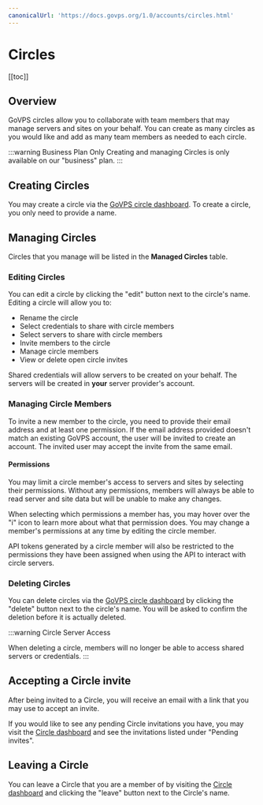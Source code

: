 ```yaml
---
canonicalUrl: 'https://docs.govps.org/1.0/accounts/circles.html'
---
```

# Circles

[[toc]]

## Overview

GoVPS circles allow you to collaborate with team members that may manage servers and sites on your behalf. You can create as many circles as you would like and add as many team members as needed to each circle.

:::warning Business Plan Only
Creating and managing Circles is only available on our "business" plan.
:::

## Creating Circles

You may create a circle via the [GoVPS circle dashboard](https://govps.org/circles). To create a circle, you only need to provide a name.

## Managing Circles

Circles that you manage will be listed in the **Managed Circles** table.

### Editing Circles

You can edit a circle by clicking the "edit" button next to the circle's name. Editing a circle will allow you to:

- Rename the circle
- Select credentials to share with circle members
- Select servers to share with circle members
- Invite members to the circle
- Manage circle members
- View or delete open circle invites

Shared credentials will allow servers to be created on your behalf. The servers will be created in **your** server provider's account.

### Managing Circle Members

To invite a new member to the circle, you need to provide their email address and at least one permission. If the email address provided doesn't match an existing GoVPS account, the user will be invited to create an account. The invited user may accept the invite from the same email.

#### Permissions

You may limit a circle member's access to servers and sites by selecting their permissions. Without any permissions, members will always be able to read server and site data but will be unable to make any changes.

When selecting which permissions a member has, you may hover over the "i" icon to learn more about what that permission does. You may change a member's permissions at any time by editing the circle member.

API tokens generated by a circle member will also be restricted to the permissions they have been assigned when using the API to interact with circle servers.

### Deleting Circles

You can delete circles via the [GoVPS circle dashboard](https://govps.org/circles) by clicking the "delete" button next to the circle's name. You will be asked to confirm the deletion before it is actually deleted.

:::warning Circle Server Access

When deleting a circle, members will no longer be able to access shared servers or credentials.
:::

## Accepting a Circle invite

After being invited to a Circle, you will receive an email with a link that you may use to accept an invite.

If you would like to see any pending Circle invitations you have, you may visit the [Circle dashboard](https://govps.org/circles) and see the invitations listed under "Pending invites".

## Leaving a Circle

You can leave a Circle that you are a member of by visiting the [Circle dashboard](https://govps.org/circles) and clicking the "leave" button next to the Circle's name.